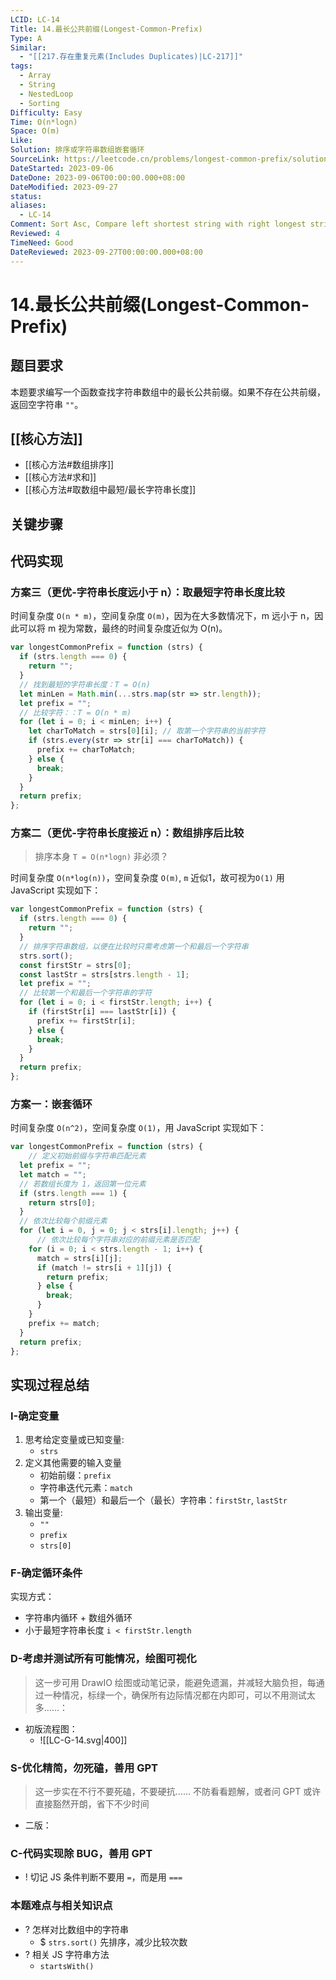 ```yaml
---
LCID: LC-14
Title: 14.最长公共前缀(Longest-Common-Prefix)
Type: A
Similar:
  - "[[217.存在重复元素(Includes Duplicates)|LC-217]]"
tags:
  - Array
  - String
  - NestedLoop
  - Sorting
Difficulty: Easy
Time: O(n*logn)
Space: O(m)
Like: 
Solution: 排序或字符串数组嵌套循环
SourceLink: https://leetcode.cn/problems/longest-common-prefix/solutions/2430197/lc-14-zi-fu-chuan-shu-zu-cha-zhao-zui-ch-wtj7/
DateStarted: 2023-09-06
DateDone: 2023-09-06T00:00:00.000+08:00
DateModified: 2023-09-27
status: 
aliases:
  - LC-14
Comment: Sort Asc, Compare left shortest string with right longest string
Reviewed: 4
TimeNeed: Good
DateReviewed: 2023-09-27T00:00:00.000+08:00
---
```

# 14.最长公共前缀(Longest-Common-Prefix)
## 题目要求
本题要求编写一个函数查找字符串数组中的最长公共前缀。如果不存在公共前缀，返回空字符串 `""`。
## [[核心方法]]
- [[核心方法#数组排序]]
- [[核心方法#求和]]
- [[核心方法#取数组中最短/最长字符串长度]]
## 关键步骤
## 代码实现
### 方案三（更优-字符串长度远小于 n）：取最短字符串长度比较
时间复杂度 `O(n * m)`，空间复杂度 `O(m)`，因为在大多数情况下，m 远小于 n，因此可以将 m 视为常数，最终的时间复杂度近似为 O(n)。
```js
var longestCommonPrefix = function (strs) {
  if (strs.length === 0) {
    return "";
  }
  // 找到最短的字符串长度：T = O(n)
  let minLen = Math.min(...strs.map(str => str.length));
  let prefix = "";
  // 比较字符：：T = O(n * m)
  for (let i = 0; i < minLen; i++) {
    let charToMatch = strs[0][i]; // 取第一个字符串的当前字符
    if (strs.every(str => str[i] === charToMatch)) {
      prefix += charToMatch;
    } else {
      break;
    }
  }
  return prefix;
};
```
### 方案二（更优-字符串长度接近 n）：数组排序后比较 
>排序本身 `T = O(n*logn)` 非必须？

时间复杂度 `O(n*log(n))`，空间复杂度 `O(m)`, `m` 近似1，故可视为`O(1)` 用 JavaScript 实现如下：
```js
var longestCommonPrefix = function (strs) {
  if (strs.length === 0) {
    return "";
  }
  // 排序字符串数组，以便在比较时只需考虑第一个和最后一个字符串
  strs.sort();
  const firstStr = strs[0];
  const lastStr = strs[strs.length - 1];
  let prefix = "";
  // 比较第一个和最后一个字符串的字符
  for (let i = 0; i < firstStr.length; i++) {
    if (firstStr[i] === lastStr[i]) {
      prefix += firstStr[i];
    } else {
      break;
    }
  }
  return prefix;
};
```
### 方案一：嵌套循环
时间复杂度 `O(n^2)`，空间复杂度 `O(1)`，用 JavaScript 实现如下：
```js
var longestCommonPrefix = function (strs) {
	// 定义初始前缀与字符串匹配元素
  let prefix = "";
  let match = "";
  // 若数组长度为 1，返回第一位元素
  if (strs.length === 1) {
    return strs[0];
  }
  // 依次比较每个前缀元素
  for (let i = 0, j = 0; j < strs[i].length; j++) {
	  // 依次比较每个字符串对应的前缀元素是否匹配
    for (i = 0; i < strs.length - 1; i++) {
      match = strs[i][j];
      if (match != strs[i + 1][j]) {
        return prefix;
      } else {
        break;
      }
    }
    prefix += match;
  }
  return prefix;
};
```
## 实现过程总结
### I-确定变量 
1. 思考给定变量或已知变量: 
	- `strs`
2. 定义其他需要的输入变量
	- 初始前缀：`prefix`
	- 字符串迭代元素：`match`
	- 第一个（最短）和最后一个（最长）字符串：`firstStr`, `lastStr`
3. 输出变量: 
	- `""`
	- `prefix`
	- `strs[0]`
### F-确定循环条件
实现方式：
- 字符串内循环 + 数组外循环 
- 小于最短字符串长度 `i < firstStr.length`
### D-考虑并测试所有可能情况，绘图可视化
> 这一步可用 DrawIO 绘图或动笔记录，能避免遗漏，并减轻大脑负担，每通过一种情况，标绿一个，确保所有边际情况都在内即可，可以不用测试太多……：
- 初版流程图：
	- ![[LC-G-14.svg|400]]
### S-优化精简，勿死磕，善用 GPT
> 这一步实在不行不要死磕，不要硬抗…… 不防看看题解，或者问 GPT 或许直接豁然开朗，省下不少时间
- 二版：
### C-代码实现除 BUG，善用 GPT
- ! 切记 JS 条件判断不要用 `=`，而是用 `===` 
### 本题难点与相关知识点
- ? 怎样对比数组中的字符串
	- $ `strs.sort()` 先排序，减少比较次数
- ? 相关 JS 字符串方法
	- `startsWith()`